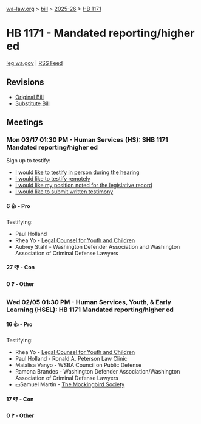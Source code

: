 [wa-law.org](/) > [bill](/bill/) > [2025-26](/bill/2025-26/) > [HB 1171](/bill/2025-26/hb/1171/)

# HB 1171 - Mandated reporting/higher ed
[leg.wa.gov](https://app.leg.wa.gov/billsummary?BillNumber=1171&Year=2025&Initiative=false) | [RSS Feed](./rss.xml)

## Revisions
* [Original Bill](1/)
* [Substitute Bill](S/)

## Meetings
### Mon 03/17 01:30 PM - Human Services (HS): SHB 1171 Mandated reporting/higher ed
Sign up to testify:
* [I would like to testify in person during the hearing](https://app.leg.wa.gov/csi/Testifier/Add?chamber=House&mId=33074&aId=165720&caId=26401&tId=1)
* [I would like to testify remotely](https://app.leg.wa.gov/csi/Testifier/Add?chamber=House&mId=33074&aId=165720&caId=26401&tId=2)
* [I would like my position noted for the legislative record](https://app.leg.wa.gov/csi/Testifier/Add?chamber=House&mId=33074&aId=165720&caId=26401&tId=3)
* [I would like to submit written testimony](https://app.leg.wa.gov/csi/Testifier/Add?chamber=House&mId=33074&aId=165720&caId=26401&tId=4)

#### 6 👍 - Pro
Testifying:
* Paul Holland
* Rhea Yo - [Legal Counsel for Youth and Children](/org/legal_counsel_for_youth_and_children/)
* Aubrey Stahl - Washington Defender Association and Washington Association of Criminal Defense Lawyers

#### 27 👎 - Con

#### 0 ❓ - Other

### Wed 02/05 01:30 PM - Human Services, Youth, & Early Learning (HSEL): HB 1171 Mandated reporting/higher ed
#### 16 👍 - Pro
Testifying:
* Rhea Yo - [Legal Counsel for Youth and Children](/org/legal_counsel_for_youth_and_children/)
* Paul Holland - Ronald A. Peterson Law Clinic
* Maialisa Vanyo - WSBA Council on Public Defense
* Ramona Brandes - Washington Defender Association/Washington Association of Criminal Defense Lawyers
* 💵Samuel Martin - [The Mockingbird Society](/org/the_mockingbird_society/)

#### 17 👎 - Con

#### 0 ❓ - Other
